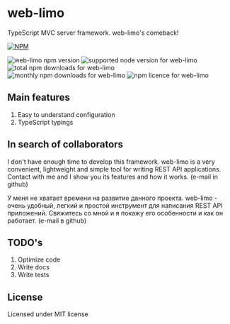 # web-limo

TypeScript MVC server framework.
web-limo's comeback!

[![NPM](https://nodei.co/npm/web-limo.png?downloads=true&downloadRank=true&stars=true)](https://nodei.co/npm/web-limo/)

![web-limo npm version](https://img.shields.io/npm/v/web-limo.svg) ![supported node version for web-limo](https://img.shields.io/node/v/web-limo.svg) ![total npm downloads for web-limo](https://img.shields.io/npm/dt/web-limo.svg) ![monthly npm downloads for web-limo](https://img.shields.io/npm/dm/web-limo.svg) ![npm licence for web-limo](https://img.shields.io/npm/l/web-limo.svg)

## Main features

1. Easy to understand configuration
2. TypeScript typings

## In search of collaborators

I don't have enough time to develop this framework. web-limo is a very convenient, lightweight and simple tool for writing REST API applications.
Contact with me and I show you its features and how it works. (e-mail in github)

У меня не хватает времени на развитие данного проекта. web-limo - очень удобный, легкий и простой инструмент для написания REST API приложений.
Свяжитесь со мной и я покажу его особенности и как он работает. (e-mail в github)

## TODO's

1. Optimize code
2. Write docs
3. Write tests

## License

Licensed under MIT license
